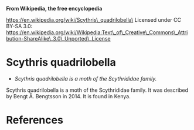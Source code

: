 **From Wikipedia, the free encyclopedia**

https://en.wikipedia.org/wiki/Scythris\_quadrilobella\
Licensed under CC BY-SA 3.0:\
https://en.wikipedia.org/wiki/Wikipedia:Text\_of\_Creative\_Commons\_Attribution-ShareAlike\_3.0\_Unported\_License

Scythris quadrilobella
======================

-   *Scythris quadrilobella is a moth of the Scythrididae family.*

Scythris quadrilobella is a moth of the Scythrididae family. It was
described by Bengt Å. Bengtsson in 2014. It is found in Kenya.

References
==========
